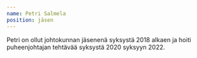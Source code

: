 ```yaml
---
name: Petri Salmela
position: jäsen
---
```

Petri on ollut johtokunnan jäsenenä syksystä 2018 alkaen
ja hoiti puheenjohtajan tehtävää syksystä 2020 syksyyn 2022.
